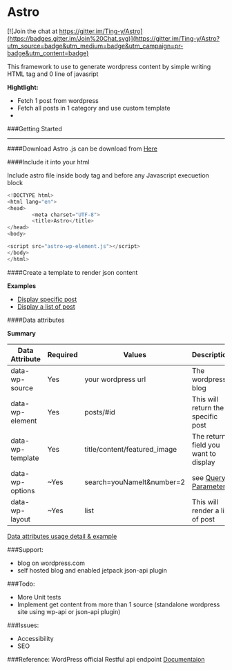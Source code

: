 Astro
=====

[![Join the chat at https://gitter.im/Ting-y/Astro](https://badges.gitter.im/Join%20Chat.svg)](https://gitter.im/Ting-y/Astro?utm_source=badge&utm_medium=badge&utm_campaign=pr-badge&utm_content=badge)

This framework to use to generate wordpress content by simple writing HTML tag and 0 line of javasript

**Hightlight:**
* Fetch 1 post from wordpress
* Fetch all posts in 1 category and use custom template
* 


###Getting Started
___
####Download
Astro .js can be download from [Here](https://github.com/Ting-y/Astro/releases)

####Include it into your html

Include astro file inside body tag and before any Javascript execuetion block
```javascript
<!DOCTYPE html>
<html lang="en">
<head>
        <meta charset="UTF-8">
        <title>Astro</title>
</head>
<body>

<script src="astro-wp-element.js"></script>
</body>
</html>
```

####Create a template to render json content

**Examples**

* [Display specific post](https://github.com/Ting-y/Astro/blob/master/examples/example1-display-single-post.html)
* [Display a list of post](https://github.com/Ting-y/Astro/blob/master/examples/example2-display-collections.html)


####Data attributes

**Summary**

| Data Attribute      | Required | Values                          | Description                     |
|---------------------|---------|---------------------------------|---------------------------------|
| data-wp-source      | Yes     | your wordpress url              | The wordpress blog              |
| data-wp-element     | Yes     | posts/#id                       | This will return the specific post |
| data-wp-template    | Yes     | title/content/featured_image    | The return field you want to display|
| data-wp-options     | ~Yes    | search=youNameIt&number=2       |  see [Query Parameter](https://developer.wordpress.com/docs/api/1.1/get/sites/%24site/posts/)   |
| data-wp-layout      | ~Yes    | list                            | This will render a list of post     |

[Data attributes usage detail & example](https://github.com/Ting-y/Astro/wiki/Data-attributes-usage-and-explanation)

###Support:

-  blog on wordpress.com
-  self hosted blog and enabled jetpack json-api plugin


###Todo:
- More Unit tests
- Implement get content from more than 1 source (standalone wordpress site using wp-api or json-api plugin)

###Issues:

- Accessibility
- SEO

###Reference:
WordPress official Restful api endpoint
[Documentaion](https://developer.wordpress.com/docs/api/)





